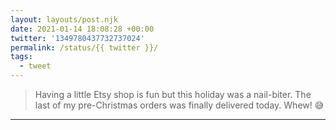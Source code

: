 ```yaml
---
layout: layouts/post.njk
date: 2021-01-14 18:08:28 +00:00
twitter: '1349780437732737024'
permalink: /status/{{ twitter }}/
tags: 
  - tweet
---
```


> Having a little Etsy shop is fun but this holiday was a nail-biter. The last of my pre-Christmas orders was finally delivered today. Whew! 😅

---
